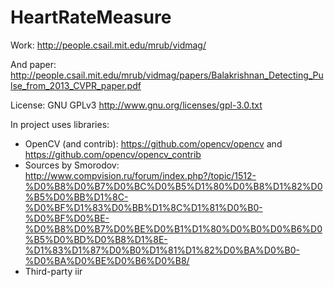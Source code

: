 # HeartRateMeasure

Work: http://people.csail.mit.edu/mrub/vidmag/

And paper: http://people.csail.mit.edu/mrub/vidmag/papers/Balakrishnan_Detecting_Pulse_from_2013_CVPR_paper.pdf

License: GNU GPLv3 http://www.gnu.org/licenses/gpl-3.0.txt 

In project uses libraries:
- OpenCV (and contrib): https://github.com/opencv/opencv and https://github.com/opencv/opencv_contrib
- Sources by Smorodov: http://www.compvision.ru/forum/index.php?/topic/1512-%D0%B8%D0%B7%D0%BC%D0%B5%D1%80%D0%B8%D1%82%D0%B5%D0%BB%D1%8C-%D0%BF%D1%83%D0%BB%D1%8C%D1%81%D0%B0-%D0%BF%D0%BE-%D0%B8%D0%B7%D0%BE%D0%B1%D1%80%D0%B0%D0%B6%D0%B5%D0%BD%D0%B8%D1%8E-%D1%83%D1%87%D0%B0%D1%81%D1%82%D0%BA%D0%B0-%D0%BA%D0%BE%D0%B6%D0%B8/
- Third-party iir
